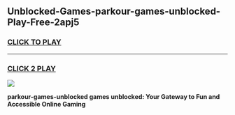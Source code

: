 
## Unblocked-Games-parkour-games-unblocked-Play-Free-2apj5
<h3>
<a href="https://premium76.site?title=parkour-games-unblocked&ref=20A">CLICK TO PLAY</a></h3>
<hr>

<h3>
<a href="https://premium76.site?title=parkour-games-unblocked&ref=20A">CLICK 2 PLAY</a>
  
</h3>

<a href="https://premium76.site?title=parkour-games-unblocked&ref=20A"><img src="https://clearcache.store/games.png"></a>


**parkour-games-unblocked games unblocked: Your Gateway to Fun and Accessible Online Gaming**
